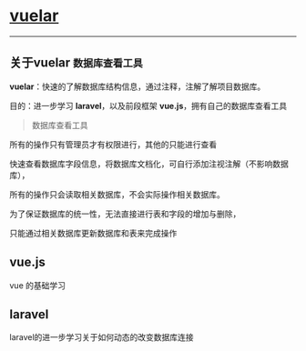 # [vuelar](https://github.com/ccwwonebyone/vuelar/)

---

## 关于vuelar <small>数据库查看工具</small>

**vuelar**：快速的了解数据库结构信息，通过注释，注解了解项目数据库。

目的：进一步学习 **laravel**，以及前段框架 **vue.js**，拥有自己的数据库查看工具

> 数据库查看工具

所有的操作只有管理员才有权限进行，其他的只能进行查看

快速查看数据库字段信息，将数据库文档化，可自行添加注视注解（不影响数据库），

所有的操作只会读取相关数据库，不会实际操作相关数据库。

为了保证数据库的统一性，无法直接进行表和字段的增加与删除，

只能通过相关数据库更新数据库和表来完成操作

## vue.js

vue 的基础学习

## laravel

laravel的进一步学习关于如何动态的改变数据库连接